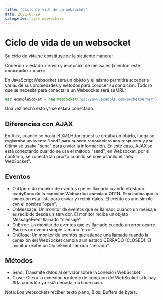 ```yaml
---
title: "Ciclo de vida de un websocket"
date: 2021-05-29
categories: ajax websockets
---
```


# Ciclo de vida de un websocket

Su ciclo de vida se constituye de la siguiente manera:

Conexión > estado > envío y recepción de mensajes (mientras esté conectado) > cierre

En JavaScript Websocket será un objeto y el mismo permitirá acceder a varias de sus propiedades y métodos para conocer su condición. Todo lo que se necesita para conectar a un Websocket será su URL:
````js
var exampleSocket = new WebSocket("ws://www.example.com/socketserver");
````

Una vez hecho esto ya se estará conectado.

## Diferencias con AJAX
En Ajax, cuando se hacía el XMLHttprequest se creaba un objeto, luego se registraba un evento "load" para cuando reconociera una respuesta y por último se usaba "send" para enviar la información. En este caso, AJAX se está conectando cuando se usa el método "send", en Websocket, por el contrario, se conecta tan pronto cuando se cree usando el "new WebSocket".

## Eventos
- OnOpen: Un monitor de eventos que es llamado cuando el estado readyState de la conexión Websocket cambia a OPEN. Esto indica que la conexión está lista para enviar y recibir datos. El evento es uno simple con el nombre "open".
- OnMessage: Un monitor de eventos que es llamado cuando un mensaje es recibido desde un servidor. El monitor recibe un objeto MessageEvent llamado "mensaje".
- OnError: Un monitor de eventos que es llamado cuando un error ocurre. Esto es un evento simple llamado "error".
- OnClose: Un monitor de eventos que atiende una llamada cuando la conexión del WebSocket cambia a un estado CERRADO (CLOSED). El monitor recibe un CloseEvent llamado "cerrado".

## Métodos
- Send: Transmite datos al servidor sobre la conexión WebSocket.
- Close: Cierra la conexión o intento de conexión del WebSocket si lo hay. Si la conexión ya está cerrada, no hace nada.

Nota: Los websockets reciben texto plano, Blob, Buffers de bytes.
